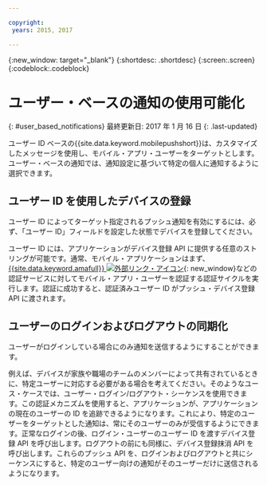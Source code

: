 ```yaml
---

copyright:
 years: 2015, 2017

---
```


{:new_window: target="_blank"}
{:shortdesc: .shortdesc}
{:screen:.screen}
{:codeblock:.codeblock}

# ユーザー・ベースの通知の使用可能化
{: #user_based_notifications}
最終更新日: 2017 年 1 月 16 日
{: .last-updated}

ユーザー ID ベースの{{site.data.keyword.mobilepushshort}}は、カスタマイズしたメッセージを使用し、モバイル・アプリ・ユーザーをターゲットとします。ユーザー・ベースの通知では、通知設定に基づいて特定の個人に通知するように選択できます。

## ユーザー ID を使用したデバイスの登録
ユーザー ID によってターゲット指定されるプッシュ通知を有効にするには、必ず、「ユーザー ID」フィールドを設定した状態でデバイスを登録してください。     

ユーザー ID には、アプリケーションがデバイス登録 API に提供する任意のストリングが可能です。通常、モバイル・アプリケーションはまず、[{{site.data.keyword.amafull}} ![外部リンク・アイコン](../../icons/launch-glyph.svg "外部リンク・アイコン")](https://console.ng.bluemix.net/docs/services/mobileaccess/index.html "外部リンク・アイコン"){: new_window}などの認証サービスに対してモバイル・アプリ・ユーザーを認証する認証サイクルを実行します。認証に成功すると、認証済みユーザー ID がプッシュ・デバイス登録 API に渡されます。 

## ユーザーのログインおよびログアウトの同期化 

ユーザーがログインしている場合にのみ通知を送信するようにすることができます。 

例えば、デバイスが家族や職場のチームのメンバーによって共有されているときに、特定ユーザーに対応する必要がある場合を考えてください。そのようなユース・ケースでは、ユーザー・ログイン/ログアウト・シーケンスを使用できます。この認証メカニズムを使用すると、アプリケーションが、アプリケーションの現在のユーザーの ID を追跡できるようになります。これにより、特定のユーザーをターゲットとした通知は、常にそのユーザーのみが受信するようにできます。正常なログインの後、ログイン・ユーザーのユーザー ID を渡すデバイス登録 API を呼び出します。ログアウトの前にも同様に、デバイス登録抹消 API を呼び出します。これらのプッシュ API を、ログインおよびログアウトと共にシーケンスにすると、特定のユーザー向けの通知がそのユーザーだけに送信されるようになります。
